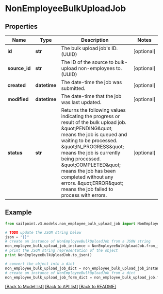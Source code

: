 # NonEmployeeBulkUploadJob


## Properties
Name | Type | Description | Notes
------------ | ------------- | ------------- | -------------
**id** | **str** | The bulk upload job&#39;s ID. (UUID) | [optional] 
**source_id** | **str** | The ID of the source to bulk-upload non-employees to. (UUID) | [optional] 
**created** | **datetime** | The date-time the job was submitted. | [optional] 
**modified** | **datetime** | The date-time that the job was last updated. | [optional] 
**status** | **str** | Returns the following values indicating the progress or result of the bulk upload job. \&quot;PENDING\&quot; means the job is queued and waiting to be processed. \&quot;IN_PROGRESS\&quot; means the job is currently being processed. \&quot;COMPLETED\&quot; means the job has been completed without any errors. \&quot;ERROR\&quot; means the job failed to process with errors.  | [optional] 

## Example

```python
from sailpoint.v3.models.non_employee_bulk_upload_job import NonEmployeeBulkUploadJob

# TODO update the JSON string below
json = "{}"
# create an instance of NonEmployeeBulkUploadJob from a JSON string
non_employee_bulk_upload_job_instance = NonEmployeeBulkUploadJob.from_json(json)
# print the JSON string representation of the object
print NonEmployeeBulkUploadJob.to_json()

# convert the object into a dict
non_employee_bulk_upload_job_dict = non_employee_bulk_upload_job_instance.to_dict()
# create an instance of NonEmployeeBulkUploadJob from a dict
non_employee_bulk_upload_job_form_dict = non_employee_bulk_upload_job.from_dict(non_employee_bulk_upload_job_dict)
```
[[Back to Model list]](../README.md#documentation-for-models) [[Back to API list]](../README.md#documentation-for-api-endpoints) [[Back to README]](../README.md)


